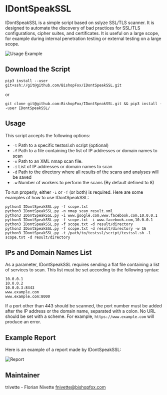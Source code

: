 # IDontSpeakSSL

IDontSpeakSSL is a simple script based on sslyze SSL/TLS scanner. It is designed to automate the discovery of bad practices for SSL/TLS configurations, cipher suites, and certificates.
It is useful on a large scope, for example during internal penetration testing or external testing on a large scope.



![Usage Example](https://raw.githubusercontent.com/BishopFox/IDontSpeakSSL/master/img/exec.png)


## Download the Script

`pip3 install --user git+ssh://git@github.com/BishopFox/IDontSpeakSSL.git`

or

`git clone git@github.com:BishopFox/IDontSpeakSSL.git && pip3 install --user IDontSpeakSSL/`


## Usage

This script accepts the following options:
* `-t` Path to a specific testssl.sh script (optional)
* `-f` Path to a file containing the list of IP addresses or domain names to scan
* `-n` Path to an XML nmap scan file.
* `-i` List of IP addresses or domain names to scan
* `-d` Path to the directory where all results of the scans and analyses will be saved
* `-w` Number of workers to perform the scans (By default defined to 8)

To run properly, either `-i` or `-f` (or both) is required.
Here are some examples of how to use IDontSpeakSSL:

```
python3 IDontSpeakSSL.py -f scope.txt
python3 IDontSpeakSSL.py -n nmap_scan_result.xml
python3 IDontSpeakSSL.py -i www.google.com,www.facebook.com,10.0.0.1
python3 IDontSpeakSSL.py -f scope.txt -i www.facebook.com,10.0.0.1
python3 IDontSpeakSSL.py -f scope.txt -d result/directory
python3 IDontSpeakSSL.py -f scope.txt -d result/directory -w 16
python3 IDontSpeakSSL.py -t /path/to/testssl/script/testssl.sh -l scope.txt -d result/directory
```

## IPs and Domain Names List

As a parameter, IDontSpeakSSL requires sending a flat file containing a list of services to scan. This list must be set according to the following syntax:

```
10.0.0.1
10.0.0.2
10.0.0.3:8443
www.example.com
www.example.com:8000
```

If a port other than 443 should be scanned, the port number must be added after the IP address or the domain name, separated with a colon.
No URL should be set with a scheme. For example, `https://www.example.com` will produce an error.


## Example Report

Here is an example of a report made by IDontSpeakSSL:

![Report](https://raw.githubusercontent.com/BishopFox/IDontSpeakSSL/master/img/report.png)

## Maintainer

trivette - Florian Nivette <fnivette@bishopfox.com>
